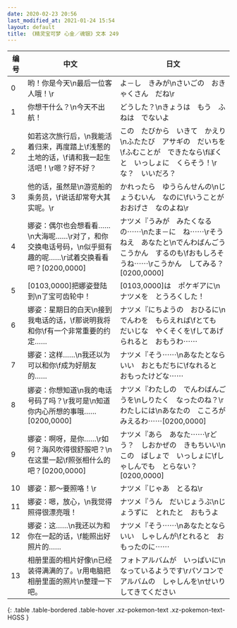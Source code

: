 ```yaml
---
date: 2020-02-23 20:56
last_modified_at: 2021-01-24 15:54
layout: default
title: 《精灵宝可梦 心金／魂银》文本 249
---
```

| 编号 | 中文 | 日文 |
| ---- | ---- | ---- |
| 0 | 哟！你是今天\n最后一位客人哦！\r | よ－し　きみが\nさいごの　おきゃくさん　だね\r |
| 1 | 你想干什么？\n今天不出航！ | どうした？\nきょうは　もう　ふねは　でないよ |
| 2 | 如若这次旅行后，\n我能活着归来，再度踏上\f浅葱的土地的话，\f请和我一起生活吧！\r嗯？好不好？ | この　たびから　いきて　かえり\nふたたび　アサギの　だいちを\fふむことが　できたなら\fぼくと　いっしょに　くらそう！\rな？　いいだろ？ |
| 3 | 他的话，虽然是\n游览船的乘务员，\f说话却常夸大其实呢。\r | かれったら　ゆうらんせんの\nじょうむいん　なのに\fいうことが　おおげさ　なのよね\r |
| 4 | 娜姿：偶尔也会想看看……\n大海呢……\r对了，和你交换电话号码，\n似乎挺有趣的呢……\r试着交换看看吧？[0200,0000] | ナツメ『うみが　みたくなるの⋯⋯\nたま－に　ね⋯⋯\rそうねえ　あなたと\nでんわばんごう　こうかん　するのも\fおもしろそうね⋯⋯\rこうかん　してみる？[0200,0000] |
| 5 | [0103,0000]把娜姿登陆到\n了宝可齿轮中！ | [0103,0000]は　ポケギアに\nナツメを　とうろくした！ |
| 6 | 娜姿：星期日的白天\n接到我电话的话，\f那说明我将和你\f有一个非常重要的约定…… | ナツメ『にちようの　おひるに\nでんわを　もらえれば\fとても　だいじな　やくそくを\fしてあげられると　おもうわ⋯⋯ |
| 7 | 娜姿：这样……\n我还以为可以和你\f成为好朋友的…… | ナツメ『そう⋯⋯\nあなたとなら　いい　おともだちに\fなれると　おもったけどな⋯⋯ |
| 8 | 娜姿：你想知道\n我的电话号码了吗？\r我可是\n知道你内心所想的事哦……[0200,0000] | ナツメ『わたしの　でんわばんごうを\nしりたく　なったのね？\rわたしには\nあなたの　こころが　みえるわ⋯⋯[0200,0000] |
| 9 | 娜姿：啊呀，是你……\r如何？海风吹得很舒服吧？\n在这里一起\f照张相什么的吧？[0200,0000] | ナツメ『あら　あなた⋯⋯\rどう？　しおかぜの　きもちいい\nこの　ばしょで　いっしょに\fしゃしんでも　とらない？[0200,0000] |
| 10 | 娜姿：那～要照咯！\r | ナツメ『じゃあ　とるね\r |
| 11 | 娜姿：嗯，放心，\n我觉得照得很漂亮哦！ | ナツメ『うん　だいじょうぶ\nじょうずに　とれたと　おもうよ |
| 12 | 娜姿：这……\n我还以为和你在一起的话，\f能照出好照片的…… | ナツメ『そう⋯⋯\nあなたとなら　いい　しゃしんが\fとれると　おもったのに⋯⋯ |
| 13 | 相册里面的相片好像\n已经装得满满的了。\r用电脑把相册里面的照片\n整理一下吧。 | フォトアルバムが　いっぱいに\nなっているようです\rパソコンで　アルバムの　しゃしんを\nせいり　してきてください |
{: .table .table-bordered .table-hover .xz-pokemon-text .xz-pokemon-text-HGSS }